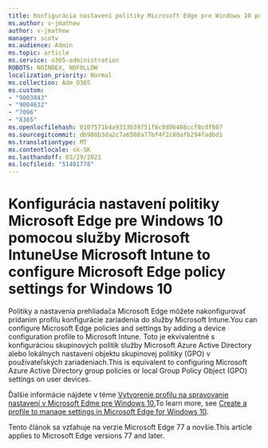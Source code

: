 ```yaml
---
title: Konfigurácia nastavení politiky Microsoft Edge pre Windows 10 pomocou služby Microsoft Intune
ms.author: v-jmathew
author: v-jmathew
manager: scotv
ms.audience: Admin
ms.topic: article
ms.service: o365-administration
ROBOTS: NOINDEX, NOFOLLOW
localization_priority: Normal
ms.collection: Adm_O365
ms.custom:
- "9003843"
- "9004632"
- "7096"
- "8365"
ms.openlocfilehash: 0107571b4a9313b39751f8c8d06468ccf8cdf807
ms.sourcegitcommit: db908b3da2c7a6508a77bf4f2c80afb294fadbd1
ms.translationtype: MT
ms.contentlocale: sk-SK
ms.lasthandoff: 03/29/2021
ms.locfileid: "51401778"
---
```

# <a name="use-microsoft-intune-to-configure-microsoft-edge-policy-settings-for-windows-10"></a><span data-ttu-id="2b319-102">Konfigurácia nastavení politiky Microsoft Edge pre Windows 10 pomocou služby Microsoft Intune</span><span class="sxs-lookup"><span data-stu-id="2b319-102">Use Microsoft Intune to configure Microsoft Edge policy settings for Windows 10</span></span>

<span data-ttu-id="2b319-103">Politiky a nastavenia prehliadača Microsoft Edge môžete nakonfigurovať pridaním profilu konfigurácie zariadenia do služby Microsoft Intune.</span><span class="sxs-lookup"><span data-stu-id="2b319-103">You can configure Microsoft Edge policies and settings by adding a device configuration profile to Microsoft Intune.</span></span> <span data-ttu-id="2b319-104">Toto je ekvivalentné s konfiguráciou skupinových politík služby Microsoft Azure Active Directory alebo lokálnych nastavení objektu skupinovej politiky (GPO) v používateľských zariadeniach.</span><span class="sxs-lookup"><span data-stu-id="2b319-104">This is equivalent to configuring Microsoft Azure Active Directory group policies or local Group Policy Object (GPO) settings on user devices.</span></span>

<span data-ttu-id="2b319-105">Ďalšie informácie nájdete v téme [Vytvorenie profilu na spravovanie nastavení v Microsoft Edme pre Windows 10.](https://go.microsoft.com/fwlink/?linkid=2133700)</span><span class="sxs-lookup"><span data-stu-id="2b319-105">To learn more, see [Create a profile to manage settings in Microsoft Edge for Windows 10](https://go.microsoft.com/fwlink/?linkid=2133700).</span></span>

<span data-ttu-id="2b319-106">Tento článok sa vzťahuje na verzie Microsoft Edge 77 a novšie.</span><span class="sxs-lookup"><span data-stu-id="2b319-106">This article applies to Microsoft Edge versions 77 and later.</span></span>
